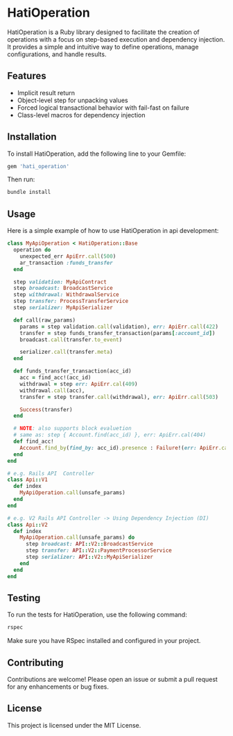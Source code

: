 # HatiOperation

HatiOperation is a Ruby library designed to facilitate the creation of operations with a focus on step-based execution and dependency injection. It provides a simple and intuitive way to define operations, manage configurations, and handle results.

## Features

- Implicit result return
- Object-level step for unpacking values
- Forced logical transactional behavior with fail-fast on failure
- Class-level macros for dependency injection

## Installation

To install HatiOperation, add the following line to your Gemfile:

```ruby
gem 'hati_operation'
```

Then run:

```bash
bundle install
```

## Usage

Here is a simple example of how to use HatiOperation in api development:

```ruby
class MyApiOperation < HatiOperation::Base
  operation do
    unexpected_err ApiErr.call(500)
    ar_transaction :funds_transfer
  end

  step validation: MyApiContract
  step broadcast: BroadcastService
  step withdrawal: WithdrawalService
  step transfer: ProcessTransferService
  step serializer: MyApiSerializer

  def call(raw_params)
    params = step validation.call(validation), err: ApiErr.call(422)
    transfer = step funds_transfer_transaction(params[:account_id])
    broadcast.call(transfer.to_event)

    serializer.call(transfer.meta)
  end

  def funds_transfer_transaction(acc_id)
    acc = find_acc!(acc_id)
    withdrawal = step err: ApiErr.cal(409)
    withdrawal.call(acc),
    transfer = step transfer.call(withdrawal), err: ApiErr.call(503)

    Success(transfer)
  end

  # NOTE: also supports block evaluetion
  # same as: step { Account.find(acc_id) }, err: ApiErr.cal(404)
  def find_acc!
    Account.find_by(find_by: acc_id).presence : Failure!(err: ApiErr.call(404))
  end
end

# e.g. Rails API  Controller
class Api::V1
  def index
    MyApiOperation.call(unsafe_params)
  end
end

# e.g. V2 Rails API Controller -> Using Dependency Injection (DI)
class Api::V2
  def index
    MyApiOperation.call(unsafe_params) do
      step broadcast: API::V2::BroadcastService
      step transfer: API::V2::PaymentProcessorService
      step serializer: API::V2::MyApiSerializer
    end
  end
end
```

## Testing

To run the tests for HatiOperation, use the following command:

```bash
rspec
```

Make sure you have RSpec installed and configured in your project.

## Contributing

Contributions are welcome! Please open an issue or submit a pull request for any enhancements or bug fixes.

## License

This project is licensed under the MIT License.
